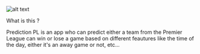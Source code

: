 
![alt text](https://images.unsplash.com/photo-1574629810360-7efbbe195018?q=80&w=2586&auto=format&fit=crop&ixlib=rb-4.0.3&ixid=M3wxMjA3fDB8MHxwaG90by1wYWdlfHx8fGVufDB8fHx8fA%3D%3D)


What is this ?

Prediction PL is an app who can predict either a team from the Premier League can win or lose a game based on different feautures like the time of the day, either it's an away game or not, etc...